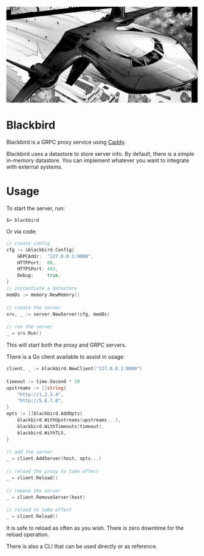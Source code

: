 ![Blackbird](docs/blackbird.png)

# Blackbird
Blackbird is a GRPC proxy service using [Caddy](https://caddyserver.com).

Blackbird uses a datastore to store server info.  By default, there is a simple in-memory datastore.  You can implement whatever you want to integrate with external systems.

# Usage
To start the server, run:

```
$> blackbird
```

Or via code:

```go
// create config
cfg := &blackbird.Config{
	GRPCAddr:  "127.0.0.1:9000",
	HTTPPort:  80,
	HTTPSPort: 443,
	Debug:     true,
}
// instantiate a datastore
memDs := memory.NewMemory()

// create the server
srv, _ := server.NewServer(cfg, memDs)

// run the server
_ = srv.Run()
```

This will start both the proxy and GRPC servers.

There is a Go client available to assist in usage:

```go
client, _ := blackbird.NewClient("127.0.0.1:9000")

timeout := time.Second * 30
upstreams := []string{
    "http://1.2.3.4",
    "http://5.6.7.8",
}
opts := []blackbird.AddOpts{
    blackbird.WithUpstreams(upstreams...),
    blackbird.WithTimeouts(timeout),
    blackbird.WithTLS,
}

// add the server
_ = client.AddServer(host, opts...)

// reload the proxy to take effect
_ = client.Reload()

// remove the server
_ = client.RemoveServer(host)

// reload to take effect
_ = client.Reload()
```
It is safe to reload as often as you wish.  There is zero downtime for the reload operation.

There is also a CLI that can be used directly or as reference.
